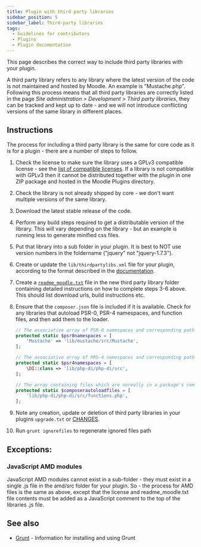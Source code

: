 ```yaml
---
title: Plugin with third party libraries
sidebar_position: 5
sidebar_label: Third-party libraries
tags:
  - Guidelines for contributors
  - Plugins
  - Plugin documentation
---
```

This page describes the correct way to include third party libraries with your plugin.

A third party library refers to any library where the latest version of the code is not maintained and hosted by Moodle. An example is "Mustache.php". Following this process means that all third party libraries are correctly listed in the page *Site administration > Development > Third party libraries*, they can be tracked and kept up to date - and we will not introduce conflicting versions of the same library in different places.

## Instructions

The process for including a third party library is the same for core code as it is for a plugin - there are a number of steps to follow.

1. Check the license to make sure the library uses a GPLv3 compatible license - see the [list of compatible licenses](https://www.gnu.org/licenses/license-list.en.html). If a library is not compatible with GPLv3 then it cannot be distributed together with the plugin in one ZIP package and hosted in the Moodle Plugins directory.
1. Check the library is not already shipped by core - we don't want multiple versions of the same library.
1. Download the latest stable release of the code.
1. Perform any build steps required to get a distributable version of the library. This will vary depending on the library - but an example is running less to generate minified css files.
1. Put that library into a sub folder in your plugin. It is best to NOT use version numbers in the foldername ("jquery" not "jquery-1.7.3").
1. Create or update the `lib/thirdpartylibs.xml` file for your plugin, according to the format described in the [documentation](/docs/apis/commonfiles#thirdpartylibsxml).
1. Create a [`readme_moodle.txt`](/docs/apis/commonfiles#readme_moodletxt) file in the new third party library folder containing detailed instructions on how to complete steps 3-6 above. This should list download urls, build instructions etc.
1. Ensure that the `composer.json` file is included if it is available. Check for any libraries that autoload PSR-0, PSR-4 namespaces, and function files, and then add them to the loader.

    ```php title="lib/classes/component.php"
    // The associative array of PSR-0 namespaces and corresponding paths.
    protected static $psr0namespaces = [
        'Mustache' => 'lib/mustache/src/Mustache',
    ];

    // The associative array of PRS-4 namespaces and corresponding paths.
    protected static $psr4namespaces = [
        \DI::class => 'lib/php-di/php-di/src',
    ];

    // The array containing files which are normally in a package's composer/autoload.files section.
    protected static $composerautoloadfiles = [
        'lib/php-di/php-di/src/functions.php',
    ];
    ```

1. Note any creation, update or deletion of third party libraries in your plugins `upgrade.txt` or [CHANGES](/docs/apis/commonfiles#changes).
1. Run `grunt ignorefiles` to regenerate ignored files path

## Exceptions:

### JavaScript AMD modules

JavaScript AMD modules cannot exist in a sub-folder - they must exist in a single .js file in the amd/src folder for your plugin. So - the process for AMD files is the same as above, except that the license and readme_moodle.txt file contents must be added as a JavaScript comment to the top of the libraries .js file.

## See also

- [Grunt](../../development/tools/nodejs.md#grunt) - Information for installing and using Grunt
